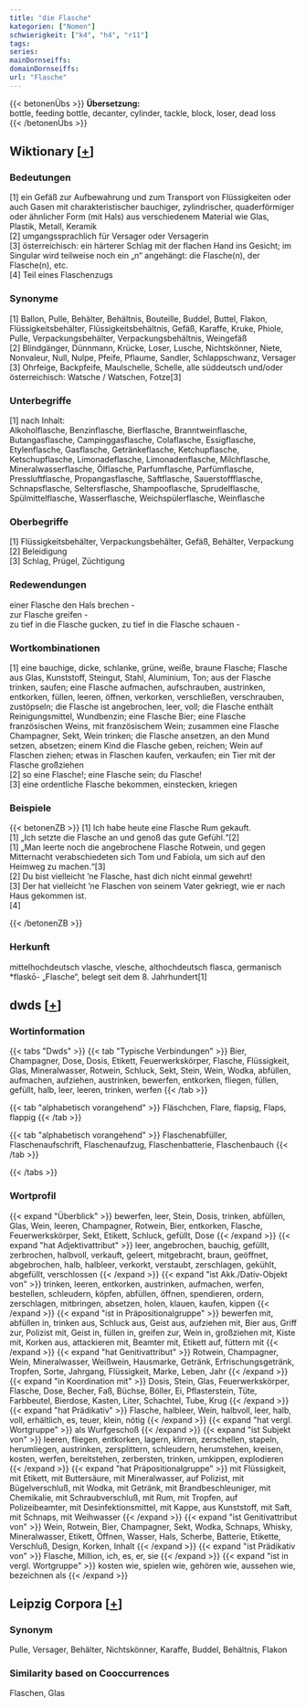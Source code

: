 ```yaml
---
title: "die Flasche"
kategorien: ["Nomen"]
schwierigkeit: ["k4", "h4", "r11"]
tags:
series:
mainDornseiffs:
domainDornseiffs:
url: "Flasche"
---
```


{{< betonenÜbs >}}
**Übersetzung:**  
bottle, feeding bottle, decanter, cylinder, tackle, block, loser, dead loss  
{{< /betonenÜbs >}}

## Wiktionary [[+](https://de.wiktionary.org/wiki/Flasche)]

### Bedeutungen
[1] ein Gefäß zur Aufbewahrung und zum Transport von Flüssigkeiten oder auch Gasen mit charakteristischer bauchiger, zylindrischer, quaderförmiger oder ähnlicher Form (mit Hals) aus verschiedenem Material wie Glas, Plastik, Metall, Keramik  
[2] umgangssprachlich für Versager oder Versagerin  
[3] österreichisch: ein härterer Schlag mit der flachen Hand ins Gesicht; im Singular wird teilweise noch ein „n“ angehängt: die Flasche(n), der Flasche(n), etc.  
[4] Teil eines Flaschenzugs  

### Synonyme
[1] Ballon, Pulle, Behälter, Behältnis, Bouteille, Buddel, Buttel, Flakon, Flüssigkeitsbehälter, Flüssigkeitsbehältnis, Gefäß, Karaffe, Kruke, Phiole, Pulle, Verpackungsbehälter, Verpackungsbehältnis, Weingefäß  
[2] Blindgänger, Dünnmann, Krücke, Loser, Lusche, Nichtskönner, Niete, Nonvaleur, Null, Nulpe, Pfeife, Pflaume, Sandler, Schlappschwanz, Versager  
[3] Ohrfeige, Backpfeife, Maulschelle, Schelle, alle süddeutsch und/oder österreichisch: Watsche / Watschen, Fotze[3]  

### Unterbegriffe
[1] nach Inhalt:  
Alkoholflasche, Benzinflasche, Bierflasche, Branntweinflasche, Butangasflasche, Campinggasflasche, Colaflasche, Essigflasche, Etylenflasche, Gasflasche, Getränkeflasche, Ketchupflasche, Ketschupflasche, Limonadeflasche, Limonadenflasche, Milchflasche, Mineralwasserflasche, Ölflasche, Parfumflasche, Parfümflasche, Pressluftflasche, Propangasflasche, Saftflasche, Sauerstoffflasche, Schnapsflasche, Seltersflasche, Shampooflasche, Sprudelflasche, Spülmittelflasche, Wasserflasche, Weichspülerflasche, Weinflasche  

### Oberbegriffe
[1] Flüssigkeitsbehälter, Verpackungsbehälter, Gefäß, Behälter, Verpackung  
[2] Beleidigung  
[3] Schlag, Prügel, Züchtigung  

### Redewendungen
einer Flasche den Hals brechen -  
zur Flasche greifen -  
zu tief in die Flasche gucken, zu tief in die Flasche schauen -  

### Wortkombinationen
[1] eine bauchige, dicke, schlanke, grüne, weiße, braune Flasche; Flasche aus Glas, Kunststoff, Steingut, Stahl, Aluminium, Ton; aus der Flasche trinken, saufen; eine Flasche aufmachen, aufschrauben, austrinken, entkorken, füllen, leeren, öffnen, verkorken, verschließen, verschrauben, zustöpseln; die Flasche ist angebrochen, leer, voll; die Flasche enthält Reinigungsmittel, Wundbenzin; eine Flasche Bier; eine Flasche französischen Weins, mit französischem Wein; zusammen eine Flasche Champagner, Sekt, Wein trinken; die Flasche ansetzen, an den Mund setzen, absetzen; einem Kind die Flasche geben, reichen; Wein auf Flaschen ziehen; etwas in Flaschen kaufen, verkaufen; ein Tier mit der Flasche großziehen  
[2] so eine Flasche!; eine Flasche sein; du Flasche!  
[3] eine ordentliche Flasche bekommen, einstecken, kriegen  

### Beispiele
{{< betonenZB >}}
[1] Ich habe heute eine Flasche Rum gekauft.  
[1] „Ich setzte die Flasche an und genoß das gute Gefühl.“[2]  
[1] „Man leerte noch die angebrochene Flasche Rotwein, und gegen Mitternacht verabschiedeten sich Tom und Fabiola, um sich auf den Heimweg zu machen.“[3]  
[2] Du bist vielleicht ’ne Flasche, hast dich nicht einmal gewehrt!  
[3] Der hat vielleicht ’ne Flaschen von seinem Vater gekriegt, wie er nach Haus gekommen ist.  
[4]  

{{< /betonenZB >}}
### Herkunft
mittelhochdeutsch vlasche, vlesche, althochdeutsch flasca, germanisch *flaskō- „Flasche“, belegt seit dem 8. Jahrhundert[1]  



## dwds [[+](https://www.dwds.de/wb/Flasche)]

### Wortinformation
{{< tabs "Dwds" >}}
{{< tab "Typische Verbindungen" >}}
Bier, Champagner, Dose, Dosis, Etikett, Feuerwerkskörper, Flasche, Flüssigkeit, Glas, Mineralwasser, Rotwein, Schluck, Sekt, Stein, Wein, Wodka, abfüllen, aufmachen, aufziehen, austrinken, bewerfen, entkorken, fliegen, füllen, gefüllt, halb, leer, leeren, trinken, werfen
{{< /tab >}}

{{< tab "alphabetisch vorangehend" >}}
Fläschchen, Flare, flapsig, Flaps, flappig
{{< /tab >}}

{{< tab "alphabetisch vorangehend" >}}
Flaschenabfüller, Flaschenaufschrift, Flaschenaufzug, Flaschenbatterie, Flaschenbauch
{{< /tab >}}

{{< /tabs >}}

### Wortprofil
{{< expand "Überblick" >}} bewerfen, leer, Stein, Dosis, trinken, abfüllen, Glas, Wein, leeren, Champagner, Rotwein, Bier, entkorken, Flasche, Feuerwerkskörper, Sekt, Etikett, Schluck, gefüllt, Dose {{< /expand >}}
{{< expand "hat Adjektivattribut" >}} leer, angebrochen, bauchig, gefüllt, zerbrochen, halbvoll, verkauft, geleert, mitgebracht, braun, geöffnet, abgebrochen, halb, halbleer, verkorkt, verstaubt, zerschlagen, gekühlt, abgefüllt, verschlossen {{< /expand >}}
{{< expand "ist Akk./Dativ-Objekt von" >}} trinken, leeren, entkorken, austrinken, aufmachen, werfen, bestellen, schleudern, köpfen, abfüllen, öffnen, spendieren, ordern, zerschlagen, mitbringen, absetzen, holen, klauen, kaufen, kippen {{< /expand >}}
{{< expand "ist in Präpositionalgruppe" >}} bewerfen mit, abfüllen in, trinken aus, Schluck aus, Geist aus, aufziehen mit, Bier aus, Griff zur, Polizist mit, Geist in, füllen in, greifen zur, Wein in, großziehen mit, Kiste mit, Korken aus, attackieren mit, Beamter mit, Etikett auf, füttern mit {{< /expand >}}
{{< expand "hat Genitivattribut" >}} Rotwein, Champagner, Wein, Mineralwasser, Weißwein, Hausmarke, Getränk, Erfrischungsgetränk, Tropfen, Sorte, Jahrgang, Flüssigkeit, Marke, Leben, Jahr {{< /expand >}}
{{< expand "in Koordination mit" >}} Dosis, Stein, Glas, Feuerwerkskörper, Flasche, Dose, Becher, Faß, Büchse, Böller, Ei, Pflasterstein, Tüte, Farbbeutel, Bierdose, Kasten, Liter, Schachtel, Tube, Krug {{< /expand >}}
{{< expand "hat Prädikativ" >}} Flasche, halbleer, Wein, halbvoll, leer, halb, voll, erhältlich, es, teuer, klein, nötig {{< /expand >}}
{{< expand "hat vergl. Wortgruppe" >}} als Wurfgeschoß {{< /expand >}}
{{< expand "ist Subjekt von" >}} leeren, fliegen, entkorken, lagern, klirren, zerschellen, stapeln, herumliegen, austrinken, zersplittern, schleudern, herumstehen, kreisen, kosten, werfen, bereitstehen, zerbersten, trinken, umkippen, explodieren {{< /expand >}}
{{< expand "hat Präpositionalgruppe" >}} mit Flüssigkeit, mit Etikett, mit Buttersäure, mit Mineralwasser, auf Polizist, mit Bügelverschluß, mit Wodka, mit Getränk, mit Brandbeschleuniger, mit Chemikalie, mit Schraubverschluß, mit Rum, mit Tropfen, auf Polizeibeamter, mit Desinfektionsmittel, mit Kappe, aus Kunststoff, mit Saft, mit Schnaps, mit Weihwasser {{< /expand >}}
{{< expand "ist Genitivattribut von" >}} Wein, Rotwein, Bier, Champagner, Sekt, Wodka, Schnaps, Whisky, Mineralwasser, Etikett, Öffnen, Wasser, Hals, Scherbe, Batterie, Etikette, Verschluß, Design, Korken, Inhalt {{< /expand >}}
{{< expand "ist Prädikativ von" >}} Flasche, Million, ich, es, er, sie {{< /expand >}}
{{< expand "ist in vergl. Wortgruppe" >}} kosten wie, spielen wie, gehören wie, aussehen wie, bezeichnen als {{< /expand >}}

## Leipzig Corpora [[+](https://corpora.uni-leipzig.de/en/res?word=Flasche&corpusId=deu_newscrawl-public_2018)]


### Synonym
Pulle, Versager, Behälter, Nichtskönner, Karaffe, Buddel, Behältnis, Flakon


### Similarity based on Cooccurrences
Flaschen, Glas

